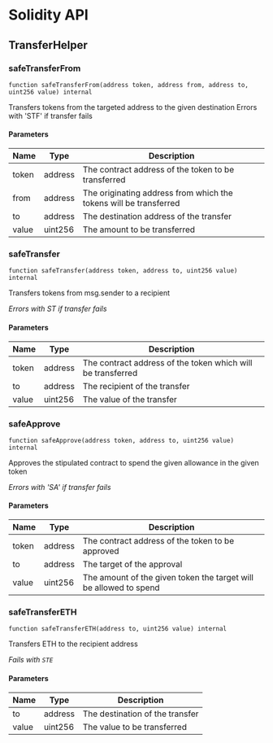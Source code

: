 # Solidity API

## TransferHelper

### safeTransferFrom

```solidity
function safeTransferFrom(address token, address from, address to, uint256 value) internal
```

Transfers tokens from the targeted address to the given destination
Errors with 'STF' if transfer fails

#### Parameters

| Name | Type | Description |
| ---- | ---- | ----------- |
| token | address | The contract address of the token to be transferred |
| from | address | The originating address from which the tokens will be transferred |
| to | address | The destination address of the transfer |
| value | uint256 | The amount to be transferred |

### safeTransfer

```solidity
function safeTransfer(address token, address to, uint256 value) internal
```

Transfers tokens from msg.sender to a recipient

_Errors with ST if transfer fails_

#### Parameters

| Name | Type | Description |
| ---- | ---- | ----------- |
| token | address | The contract address of the token which will be transferred |
| to | address | The recipient of the transfer |
| value | uint256 | The value of the transfer |

### safeApprove

```solidity
function safeApprove(address token, address to, uint256 value) internal
```

Approves the stipulated contract to spend the given allowance in the given token

_Errors with 'SA' if transfer fails_

#### Parameters

| Name | Type | Description |
| ---- | ---- | ----------- |
| token | address | The contract address of the token to be approved |
| to | address | The target of the approval |
| value | uint256 | The amount of the given token the target will be allowed to spend |

### safeTransferETH

```solidity
function safeTransferETH(address to, uint256 value) internal
```

Transfers ETH to the recipient address

_Fails with `STE`_

#### Parameters

| Name | Type | Description |
| ---- | ---- | ----------- |
| to | address | The destination of the transfer |
| value | uint256 | The value to be transferred |

